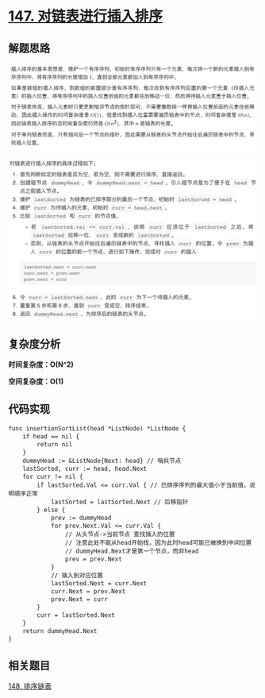 # [147. 对链表进行插入排序](https://leetcode-cn.com/problems/insertion-sort-list/)

## 解题思路

![BC202C82-FD33-4641-AD61-16048C046A1F](images/BC202C82-FD33-4641-AD61-16048C046A1F.png)

![AD30E26A-A132-4DC1-8E28-9367D63BB543](images/AD30E26A-A132-4DC1-8E28-9367D63BB543.png)

## 复杂度分析

**时间复杂度：O(N^2)**

**空间复杂度：O(1)** 

## 代码实现

```golang
func insertionSortList(head *ListNode) *ListNode {
	if head == nil {
		return nil
	}
	dummyHead := &ListNode{Next: head} // 哨兵节点
	lastSorted, curr := head, head.Next
	for curr != nil {
		if lastSorted.Val <= curr.Val { // 已排序序列的最大值小于当前值，说明顺序正常
			lastSorted = lastSorted.Next // 后移指针
		} else {
			prev := dummyHead
			for prev.Next.Val <= curr.Val {
				// 从头节点->当前节点 查找插入的位置
				// 注意此处不能从head开始找，因为此时head可能已被换到中间位置
				// dummyHead.Next才是第一个节点，而非head
				prev = prev.Next
			}
			// 插入到对应位置
			lastSorted.Next = curr.Next
			curr.Next = prev.Next
			prev.Next = curr
		}
		curr = lastSorted.Next
	}
	return dummyHead.Next
}
```

## 相关题目

[148. 排序链表](https://github.com/WTongStudio/LeetCode/blob/master/数据结构/链表/148.%20排序链表.md)